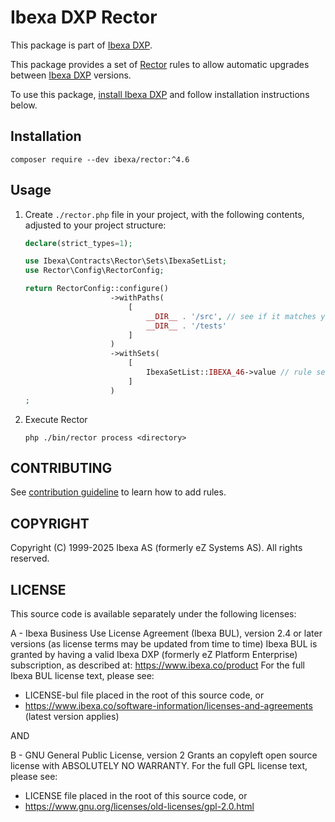 # Ibexa DXP Rector

This package is part of [Ibexa DXP](https://ibexa.co).

This package provides a set of [Rector](https://getrector.com/) rules to allow automatic upgrades between
[Ibexa DXP](https://ibexa.co) versions.

To use this package, [install Ibexa DXP](https://doc.ibexa.co/en/latest/install/) and follow installation instructions
below.

## Installation

```
composer require --dev ibexa/rector:^4.6
```

## Usage

1. Create `./rector.php` file in your project, with the following contents, adjusted to your project structure:
   ```php
   declare(strict_types=1);

   use Ibexa\Contracts\Rector\Sets\IbexaSetList;
   use Rector\Config\RectorConfig;

   return RectorConfig::configure()
                      ->withPaths(
                          [
                              __DIR__ . '/src', // see if it matches your project structure
                              __DIR__ . '/tests'
                          ]
                      )
                      ->withSets(
                          [
                              IbexaSetList::IBEXA_46->value // rule set for upgrading to Ibexa DXP 5.0
                          ]
                      )
   ;
   ```
2. Execute Rector
    ```
    php ./bin/rector process <directory>
    ```

## CONTRIBUTING

See [contribution guideline](./CONTRIBUTING.md) to learn how to add rules.

## COPYRIGHT

Copyright (C) 1999-2025 Ibexa AS (formerly eZ Systems AS). All rights reserved.

## LICENSE

This source code is available separately under the following licenses:

A - Ibexa Business Use License Agreement (Ibexa BUL),
version 2.4 or later versions (as license terms may be updated from time to time)
Ibexa BUL is granted by having a valid Ibexa DXP (formerly eZ Platform Enterprise) subscription,
as described at: https://www.ibexa.co/product
For the full Ibexa BUL license text, please see:
- LICENSE-bul file placed in the root of this source code, or
- https://www.ibexa.co/software-information/licenses-and-agreements (latest version applies)

AND

B - GNU General Public License, version 2
Grants an copyleft open source license with ABSOLUTELY NO WARRANTY. For the full GPL license text, please see:
- LICENSE file placed in the root of this source code, or
- https://www.gnu.org/licenses/old-licenses/gpl-2.0.html
